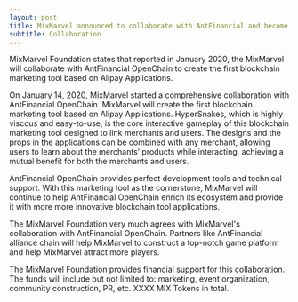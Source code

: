```yaml
---
layout: post
title: MixMarvel announced to collaborate with AntFinancial and become its first node in the world
subtitle: Collaboration
---
```


MixMarvel Foundation states that reported in January 2020, the MixMarvel  will collaborate with AntFinancial OpenChain to create the first blockchain marketing tool based on Alipay Applications.

On January 14, 2020, MixMarvel started a comprehensive collaboration with AntFinancial OpenChain. MixMarvel will create the first blockchain marketing tool based on Alipay Applications. HyperSnakes, which is highly viscous and easy-to-use, is the core interactive gameplay of this blockchain marketing tool designed to link merchants and users. The designs and the props in the applications can be combined with any merchant, allowing users to learn about the merchants’ products while interacting, achieving a mutual benefit for both the merchants and users. 

AntFinancial OpenChain provides perfect development tools and technical support. With this marketing tool as the cornerstone, MixMarvel will continue to help AntFinancial OpenChain enrich its ecosystem and provide it with more more innovative blockchain tool applications.

The MixMarvel Foundation very much agrees with MixMarvel's collaboration with AntFinancial OpenChain. Partners like AntFinancial alliance chain will help MixMarvel to construct a top-notch game platform and help MixMarvel attract more players. 

The MixMarvel Foundation provides financial support for this collaboration. The funds will include but not limited to: marketing, event organization, community construction, PR, etc. XXXX MIX Tokens in total. 

